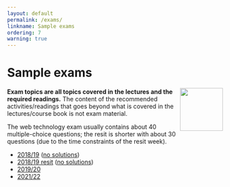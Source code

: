 ```yaml
---
layout: default
permalink: /exams/
linkname: Sample exams
ordering: 7
warning: true
---
```


# Sample exams

<img align="right" width="100px" src="../img/exam.png">

**Exam topics are all topics covered in the lectures and the required readings.** The content of the recommended activities/readings that goes beyond what is covered in the lectures/course book is not exam material.

The web technology exam usually contains about 40 multiple-choice questions; the resit is shorter with about 30 questions (due to the time constraints of the resit week).

- [2018/19](../exams/midterm-cse1500-201819-solutions.pdf) ([no solutions](../exams/midterm-cse1500-201819.pdf))
- [2018/19 resit](../exams/midterm-resit-cse1500-201819-solutions.pdf) ([no solutions](../exams/midterm-resit-cse1500-201819.pdf))
- [2019/20](../exams/final-cse1500-201920-solutions.pdf)
- [2021/22](../exams/final-cse1500-202122-solutions.pdf)
